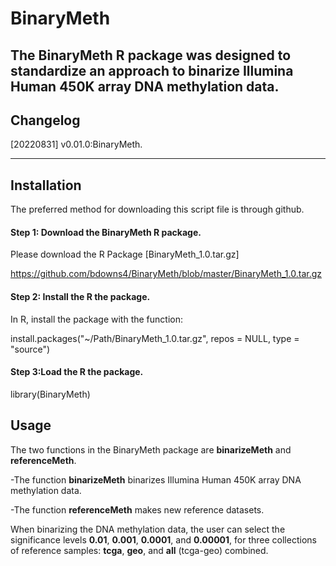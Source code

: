 # BinaryMeth


The BinaryMeth R package was designed to standardize an approach to binarize Illumina Human 450K array DNA methylation data.
---

## Changelog
[20220831] v0.01.0:BinaryMeth.

---

## Installation

The preferred method for downloading this script file is through github.


#### Step 1: Download the BinaryMeth R package.

Please download the R Package [BinaryMeth_1.0.tar.gz] 

https://github.com/bdowns4/BinaryMeth/blob/master/BinaryMeth_1.0.tar.gz


#### Step 2: Install the R the package.

In R, install the package with the function:

install.packages("~/Path/BinaryMeth_1.0.tar.gz", repos = NULL, type = "source")


#### Step 3:Load the R the package.

library(BinaryMeth)


## Usage

The two functions in the BinaryMeth package are **binarizeMeth** and **referenceMeth**.

-The function **binarizeMeth** binarizes Illumina Human 450K array DNA methylation data.

-The function **referenceMeth** makes new reference datasets.

When binarizing the DNA methylation data, the user can select the significance levels **0.01**, **0.001**, **0.0001**, and **0.00001**, for three collections of reference samples: **tcga**, **geo**, and **all** (tcga-geo) combined.
